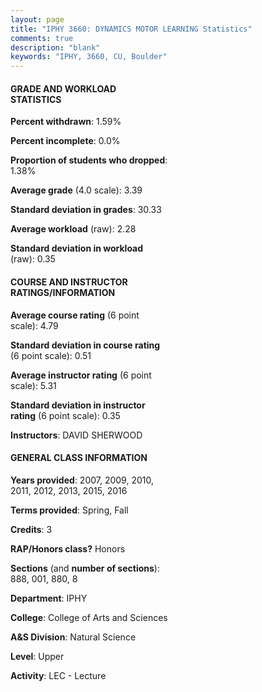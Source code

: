 ```yaml
---
layout: page
title: "IPHY 3660: DYNAMICS MOTOR LEARNING Statistics"
comments: true
description: "blank"
keywords: "IPHY, 3660, CU, Boulder"
--- 
```

<head>
<script src="https://ajax.googleapis.com/ajax/libs/jquery/2.1.3/jquery.min.js"></script>
<script src="https://dl.dropboxusercontent.com/s/pc42nxpaw1ea4o9/highcharts.js?dl=0"></script>
<!-- <script src="../assets/js/highcharts.js"></script> -->
<style type="text/css">@font-face {
	font-family: "Bebas Neue";
	src: url(https://www.filehosting.org/file/details/544349/BebasNeue%20Regular.otf) format("opentype");
	}
	h1.Bebas { 
		font-family: "Bebas Neue", Verdana, Tahoma;
	}
</style>
</head>
<body>
	<div id="container" style="float: right; width: 45%; height: 88%; margin-left: 2.5%; margin-right: 2.5%;"></div>
	<script language="JavaScript">
		$(document).ready(function() {
		var chart = {type: 'column'};
		var title = {text: 'Grade Distribution'};
		var xAxis = {categories: ['A','B','C','D','F'],crosshair: true};
		var yAxis = {min: 0,title: {text: 'Percentage'}};
		var tooltip = {headerFormat: '<center><b><span style="font-size:20px">{point.key}</span></b></center>',
		               pointFormat: '<td style="padding:0"><b>{point.y:.1f}%</b></td>',
		               footerFormat: '</table>',shared: true,useHTML: true};
		var plotOptions = {column: {pointPadding: 0.0,borderWidth: 0}};  
		var credits = {enabled: false};var series= [{name: 'Percent',data: [43.36,46.85,5.59,3.5,0.7,]}];
		var json = {};
		json.chart = chart;
		json.title = title;
		json.tooltip = tooltip;
		json.xAxis = xAxis;
		json.yAxis = yAxis;  
		json.series = series;
		json.plotOptions = plotOptions;  
		json.credits = credits;
		$('#container').highcharts(json);
	});
	</script>
</body>
			   
#### GRADE AND WORKLOAD STATISTICS

**Percent withdrawn**: 1.59%

**Percent incomplete**: 0.0%

**Proportion of students who dropped**: 1.38%

**Average grade** (4.0 scale): 3.39

**Standard deviation in grades**: 30.33

**Average workload** (raw): 2.28

**Standard deviation in workload** (raw): 0.35

#### COURSE AND INSTRUCTOR RATINGS/INFORMATION

**Average course rating** (6 point scale): 4.79

**Standard deviation in course rating** (6 point scale): 0.51

**Average instructor rating** (6 point scale): 5.31

**Standard deviation in instructor rating** (6 point scale): 0.35

**Instructors**: DAVID SHERWOOD

#### GENERAL CLASS INFORMATION

**Years provided**: 2007, 2009, 2010, 2011, 2012, 2013, 2015, 2016

**Terms provided**: Spring, Fall

**Credits**: 3

**RAP/Honors class?** Honors

**Sections** (and **number of sections**): 888, 001, 880, 8

**Department**: IPHY

**College**: College of Arts and Sciences

**A&S Division**: Natural Science

**Level**: Upper

**Activity**: LEC - Lecture